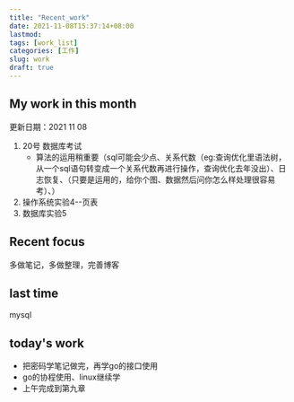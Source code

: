 ```yaml
---
title: "Recent_work"
date: 2021-11-08T15:37:14+08:00
lastmod:
tags: [work_list]
categories: [工作]
slug: work
draft: true
---
```

## My work in this month
更新日期：2021 11 08
1. 20号 数据库考试
    - 算法的运用稍重要（sql可能会少点、关系代数（eg:查询优化里语法树，从一个sql语句转变成一个关系代数再进行操作，查询优化去年没出）、日志恢复、（只要是运用的，给你个图、数据然后问你怎么样处理很容易考）、）
2. 操作系统实验4--页表
3. 数据库实验5
## Recent focus
多做笔记，多做整理，完善博客
## last time
mysql
## today's work
- 把密码学笔记做完，再学go的接口使用
- go的协程使用、linux继续学
- 上午完成到第九章


